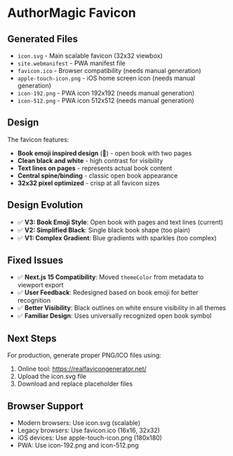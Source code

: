 # AuthorMagic Favicon

## Generated Files

- `icon.svg` - Main scalable favicon (32x32 viewbox)
- `site.webmanifest` - PWA manifest file
- `favicon.ico` - Browser compatibility (needs manual generation)
- `apple-touch-icon.png` - iOS home screen icon (needs manual generation)
- `icon-192.png` - PWA icon 192x192 (needs manual generation)
- `icon-512.png` - PWA icon 512x512 (needs manual generation)

## Design

The favicon features:

- **Book emoji inspired design** (📖) - open book with two pages
- **Clean black and white** - high contrast for visibility
- **Text lines on pages** - represents actual book content
- **Central spine/binding** - classic open book appearance
- **32x32 pixel optimized** - crisp at all favicon sizes

## Design Evolution

- ✅ **V3: Book Emoji Style**: Open book with pages and text lines (current)
- ✅ **V2: Simplified Black**: Single black book shape (too plain)
- ✅ **V1: Complex Gradient**: Blue gradients with sparkles (too complex)

## Fixed Issues

- ✅ **Next.js 15 Compatibility**: Moved `themeColor` from metadata to viewport export
- ✅ **User Feedback**: Redesigned based on book emoji for better recognition
- ✅ **Better Visibility**: Black outlines on white ensure visibility in all themes
- ✅ **Familiar Design**: Uses universally recognized open book symbol

## Next Steps

For production, generate proper PNG/ICO files using:

1. Online tool: https://realfavicongenerator.net/
2. Upload the icon.svg file
3. Download and replace placeholder files

## Browser Support

- Modern browsers: Use icon.svg (scalable)
- Legacy browsers: Use favicon.ico (16x16, 32x32)
- iOS devices: Use apple-touch-icon.png (180x180)
- PWA: Use icon-192.png and icon-512.png
